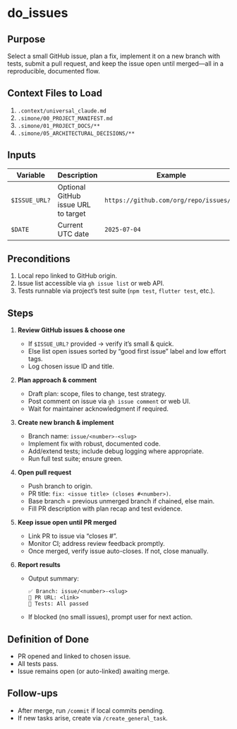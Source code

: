 # do_issues

## Purpose
Select a small GitHub issue, plan a fix, implement it on a new branch with tests, submit a pull request, and keep the issue open until merged—all in a reproducible, documented flow.

## Context Files to Load
1. `.context/universal_claude.md`
2. `.simone/00_PROJECT_MANIFEST.md`
3. `.simone/01_PROJECT_DOCS/**`
4. `.simone/05_ARCHITECTURAL_DECISIONS/**`

## Inputs
| Variable       | Description                                     | Example             |
|----------------|-------------------------------------------------|---------------------|
| `$ISSUE_URL?`  | Optional GitHub issue URL to target             | `https://github.com/org/repo/issues/42` |
| `$DATE`        | Current UTC date                                | `2025-07-04`        |

## Preconditions
1. Local repo linked to GitHub origin.
2. Issue list accessible via `gh issue list` or web API.
3. Tests runnable via project’s test suite (`npm test`, `flutter test`, etc.).

## Steps
1. **Review GitHub issues & choose one**
   - If `$ISSUE_URL?` provided → verify it’s small & quick.
   - Else list open issues sorted by “good first issue” label and low effort tags.
   - Log chosen issue ID and title.

2. **Plan approach & comment**
   - Draft plan: scope, files to change, test strategy.
   - Post comment on issue via `gh issue comment` or web UI.
   - Wait for maintainer acknowledgment if required.

3. **Create new branch & implement**
   - Branch name: `issue/<number>-<slug>`
   - Implement fix with robust, documented code.
   - Add/extend tests; include debug logging where appropriate.
   - Run full test suite; ensure green.

4. **Open pull request**
   - Push branch to origin.
   - PR title: `fix: <issue title> (closes #<number>)`.
   - Base branch = previous unmerged branch if chained, else main.
   - Fill PR description with plan recap and test evidence.

5. **Keep issue open until PR merged**
   - Link PR to issue via “closes #<number>”.
   - Monitor CI; address review feedback promptly.
   - Once merged, verify issue auto-closes. If not, close manually.

6. **Report results**
   - Output summary:
     ```
     ✅ Branch: issue/<number>-<slug>
     🔗 PR URL: <link>
     🧪 Tests: All passed
     ```
   - If blocked (no small issues), prompt user for next action.

## Definition of Done
- PR opened and linked to chosen issue.
- All tests pass.
- Issue remains open (or auto-linked) awaiting merge.

## Follow-ups
- After merge, run `/commit` if local commits pending.
- If new tasks arise, create via `/create_general_task`.